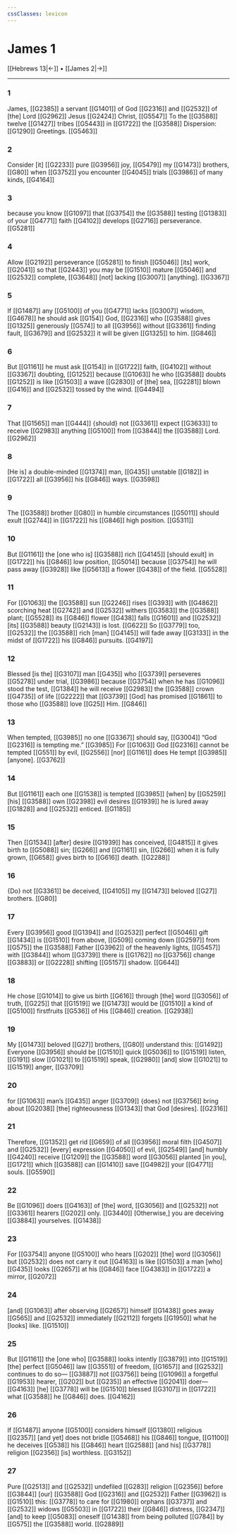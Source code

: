 ```yaml
---
cssClasses: lexicon
---
```


# James 1

[[Hebrews 13|←]] • [[James 2|→]]

---

### 1
James, [[G2385]] a servant [[G1401]] of God [[G2316]] and [[G2532]] of [the] Lord [[G2962]] Jesus [[G2424]] Christ, [[G5547]] To the [[G3588]] twelve [[G1427]] tribes [[G5443]] in [[G1722]] the [[G3588]] Dispersion: [[G1290]] Greetings. [[G5463]]

### 2
Consider [it] [[G2233]] pure [[G3956]] joy, [[G5479]] my [[G1473]] brothers, [[G80]] when [[G3752]] you encounter [[G4045]] trials [[G3986]] of many kinds, [[G4164]]

### 3
because you know [[G1097]] that [[G3754]] the [[G3588]] testing [[G1383]] of your [[G4771]] faith [[G4102]] develops [[G2716]] perseverance. [[G5281]]

### 4
Allow [[G2192]] perseverance [[G5281]] to finish [[G5046]] [its] work, [[G2041]] so that [[G2443]] you may be [[G1510]] mature [[G5046]] and [[G2532]] complete, [[G3648]] [not] lacking [[G3007]] [anything]. [[G3367]]

### 5
If [[G1487]] any [[G5100]] of you [[G4771]] lacks [[G3007]] wisdom, [[G4678]] he should ask [[G154]] God, [[G2316]] who [[G3588]] gives [[G1325]] generously [[G574]] to all [[G3956]] without [[G3361]] finding fault, [[G3679]] and [[G2532]] it will be given [[G1325]] to him. [[G846]]

### 6
But [[G1161]] he must ask [[G154]] in [[G1722]] faith, [[G4102]] without [[G3367]] doubting, [[G1252]] because [[G1063]] he who [[G3588]] doubts [[G1252]] is like [[G1503]] a wave [[G2830]] of [the] sea, [[G2281]] blown [[G416]] and [[G2532]] tossed by the wind. [[G4494]]

### 7
That [[G1565]] man [[G444]] {should} not [[G3361]] expect [[G3633]] to receive [[G2983]] anything [[G5100]] from [[G3844]] the [[G3588]] Lord. [[G2962]]

### 8
[He is] a double-minded [[G1374]] man, [[G435]] unstable [[G182]] in [[G1722]] all [[G3956]] his [[G846]] ways. [[G3598]]

### 9
The [[G3588]] brother [[G80]] in humble circumstances [[G5011]] should exult [[G2744]] in [[G1722]] his [[G846]] high position. [[G5311]]

### 10
But [[G1161]] the [one who is] [[G3588]] rich [[G4145]] [should exult] in [[G1722]] his [[G846]] low position, [[G5014]] because [[G3754]] he will pass away [[G3928]] like [[G5613]] a flower [[G438]] of the field. [[G5528]]

### 11
For [[G1063]] the [[G3588]] sun [[G2246]] rises [[G393]] with [[G4862]] scorching heat [[G2742]] and [[G2532]] withers [[G3583]] the [[G3588]] plant; [[G5528]] its [[G846]] flower [[G438]] falls [[G1601]] and [[G2532]] [its] [[G3588]] beauty [[G2143]] is lost. [[G622]] So [[G3779]] too, [[G2532]] the [[G3588]] rich [man] [[G4145]] will fade away [[G3133]] in the midst of [[G1722]] his [[G846]] pursuits. [[G4197]]

### 12
Blessed [is the] [[G3107]] man [[G435]] who [[G3739]] perseveres [[G5278]] under trial, [[G3986]] because [[G3754]] when he has [[G1096]] stood the test, [[G1384]] he will receive [[G2983]] the [[G3588]] crown [[G4735]] of life [[G2222]] that [[G3739]] [God] has promised [[G1861]] to those who [[G3588]] love [[G25]] Him. [[G846]]

### 13
When tempted, [[G3985]] no one [[G3367]] should say, [[G3004]] “God [[G2316]] is tempting me.” [[G3985]] For [[G1063]] God [[G2316]] cannot be tempted [[G551]] by evil, [[G2556]] [nor] [[G1161]] does He tempt [[G3985]] [anyone]. [[G3762]]

### 14
But [[G1161]] each one [[G1538]] is tempted [[G3985]] [when] by [[G5259]] [his] [[G3588]] own [[G2398]] evil desires [[G1939]] he is lured away [[G1828]] and [[G2532]] enticed. [[G1185]]

### 15
Then [[G1534]] [after] desire [[G1939]] has conceived, [[G4815]] it gives birth to [[G5088]] sin; [[G266]] and [[G1161]] sin, [[G266]] when it is fully grown, [[G658]] gives birth to [[G616]] death. [[G2288]]

### 16
{Do} not [[G3361]] be deceived, [[G4105]] my [[G1473]] beloved [[G27]] brothers. [[G80]]

### 17
Every [[G3956]] good [[G1394]] and [[G2532]] perfect [[G5046]] gift [[G1434]] is [[G1510]] from above, [[G509]] coming down [[G2597]] from [[G575]] the [[G3588]] Father [[G3962]] of the heavenly lights, [[G5457]] with [[G3844]] whom [[G3739]] there is [[G1762]] no [[G3756]] change [[G3883]] or [[G2228]] shifting [[G5157]] shadow. [[G644]]

### 18
He chose [[G1014]] to give us birth [[G616]] through [the] word [[G3056]] of truth, [[G225]] that [[G1519]] we [[G1473]] would be [[G1510]] a kind of [[G5100]] firstfruits [[G536]] of His [[G846]] creation. [[G2938]]

### 19
My [[G1473]] beloved [[G27]] brothers, [[G80]] understand this: [[G1492]] Everyone [[G3956]] should be [[G1510]] quick [[G5036]] to [[G1519]] listen, [[G191]] slow [[G1021]] to [[G1519]] speak, [[G2980]] [and] slow [[G1021]] to [[G1519]] anger, [[G3709]]

### 20
for [[G1063]] man’s [[G435]] anger [[G3709]] {does} not [[G3756]] bring about [[G2038]] [the] righteousness [[G1343]] that God [desires]. [[G2316]]

### 21
Therefore, [[G1352]] get rid [[G659]] of all [[G3956]] moral filth [[G4507]] and [[G2532]] [every] expression [[G4050]] of evil, [[G2549]] [and] humbly [[G4240]] receive [[G1209]] the [[G3588]] word [[G3056]] planted [in you], [[G1721]] which [[G3588]] can [[G1410]] save [[G4982]] your [[G4771]] souls. [[G5590]]

### 22
Be [[G1096]] doers [[G4163]] of [the] word, [[G3056]] and [[G2532]] not [[G3361]] hearers [[G202]] only. [[G3440]] [Otherwise,] you are deceiving [[G3884]] yourselves. [[G1438]]

### 23
For [[G3754]] anyone [[G5100]] who hears [[G202]] [the] word [[G3056]] but [[G2532]] does not carry it out [[G4163]] is like [[G1503]] a man [who] [[G435]] looks [[G2657]] at his [[G846]] face [[G4383]] in [[G1722]] a mirror, [[G2072]]

### 24
[and] [[G1063]] after observing [[G2657]] himself [[G1438]] goes away [[G565]] and [[G2532]] immediately [[G2112]] forgets [[G1950]] what he [looks] like. [[G1510]]

### 25
But [[G1161]] the [one who] [[G3588]] looks intently [[G3879]] into [[G1519]] [the] perfect [[G5046]] law [[G3551]] of freedom, [[G1657]] and [[G2532]] continues to do so— [[G3887]] not [[G3756]] being [[G1096]] a forgetful [[G1953]] hearer, [[G202]] but [[G235]] an effective [[G2041]] doer— [[G4163]] [he] [[G3778]] will be [[G1510]] blessed [[G3107]] in [[G1722]] what [[G3588]] he [[G846]] does. [[G4162]]

### 26
If [[G1487]] anyone [[G5100]] considers himself [[G1380]] religious [[G2357]] [and yet] does not bridle [[G5468]] his [[G846]] tongue, [[G1100]] he deceives [[G538]] his [[G846]] heart [[G2588]] [and his] [[G3778]] religion [[G2356]] [is] worthless. [[G3152]]

### 27
Pure [[G2513]] and [[G2532]] undefiled [[G283]] religion [[G2356]] before [[G3844]] [our] [[G3588]] God [[G2316]] and [[G2532]] Father [[G3962]] is [[G1510]] this: [[G3778]] to care for [[G1980]] orphans [[G3737]] and [[G2532]] widows [[G5503]] in [[G1722]] their [[G846]] distress, [[G2347]] [and] to keep [[G5083]] oneself [[G1438]] from being polluted [[G784]] by [[G575]] the [[G3588]] world. [[G2889]]

